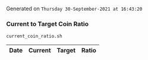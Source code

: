 Generated on `Thursday 30-September-2021 at 16:43:20`

### Current to Target Coin Ratio
`current_coin_ratio.sh`

Date|Current|Target|Ratio
---|---|---|---
